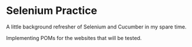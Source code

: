# Selenium Practice

A little background refresher of Selenium and Cucumber in my spare time.

Implementing POMs for the websites that will be tested.
